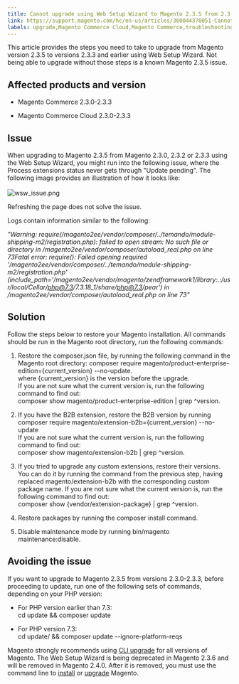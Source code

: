 ```yaml
---
title: Cannot upgrade using Web Setup Wizard to Magento 2.3.5 from 2.3.3 and earlier
link: https://support.magento.com/hc/en-us/articles/360044370051-Cannot-upgrade-using-Web-Setup-Wizard-to-Magento-2-3-5-from-2-3-3-and-earlier
labels: upgrade,Magento Commerce Cloud,Magento Commerce,troubleshooting,known issues,web setup wizard,2.3.5,2.3.1,2.3.0,2.3.3,2.3.2,PHP 7.3
---
```


This article provides the steps you need to take to upgrade from Magento version 2.3.5 to versions 2.3.3 and earlier using Web Setup Wizard. Not being able to upgrade without those steps is a known Magento 2.3.5 issue.

## Affected products and version

* Magento Commerce 2.3.0-2.3.3

* Magento Commerce Cloud 2.3.0-2.3.3

## Issue

When upgrading to Magento 2.3.5 from Magento 2.3.0, 2.3.2 or 2.3.3 using the Web Setup Wizard, you might run into the following issue, where the Process extensions status never gets through "Update pending". The following image provides an illustration of how it looks like:  
    
 ![wsw_issue.png](https://support.magento.com/hc/article_attachments/360059757532/wsw_issue.png)

Refreshing the page does not solve the issue. 

Logs contain information similar to the following:

*"Warning: require(/magento2ee/vendor/composer/../temando/module-shipping-m2/registration.php): failed to open stream: No such file or directory in /magento2ee/vendor/composer/autoload\_real.php on line 73Fatal error: require(): Failed opening required '/magento2ee/vendor/composer/../temando/module-shipping-m2/registration.php' (include\_path='/magento2ee/vendor/magento/zendframework1/library:.:/usr/local/Cellar/php@7.3/7.3.18\_1/share/php@7.3/pear') in /magento2ee/vendor/composer/autoload\_real.php on line 73"*

## Solution

Follow the steps below to restore your Magento installation. All commands should be run in the Magento root directory, run the following commands:

1. Restore the composer.json file, by running the following command in the Magento root directory: composer require magento/product-enterprise-edition={current\_version}
 --no-update.  
 where {current\_version} is the version before the upgrade.   
 If you are not sure what the current version is, run the following command to find out:  
 composer show magento/product-enterprise-edition | grep ^version.

1. If you have the B2B extension, restore the B2B version by running  
 composer require magento/extension-b2b={current\_version}
 --no-update  
 If you are not sure what the current version is, run the following command to find out:  
 composer show magento/extension-b2b | grep ^version.

1. If you tried to upgrade any custom extensions, restore their versions. You can do it by running the command from the previous step, having replaced magento/extension-b2b with the corresponding custom package name. If you are not sure what the current version is, run the following command to find out:  
 composer show {vendor/extension-package} | grep ^version.

1. Restore packages by running the composer install command.

10. Disable maintenance mode by running bin/magento maintenance:disable.

## Avoiding the issue

If you want to upgrade to Magento 2.3.5 from versions 2.3.0-2.3.3, before proceeding to update, run one of the following sets of commands, depending on your PHP version:

* For PHP version earlier than 7.3:  
 cd update && composer update

* For PHP version 7.3:  
 cd update/ && composer update --ignore-platform-reqs

Magento strongly recommends using [CLI upgrade](https://devdocs.magento.com/guides/v2.3/comp-mgr/cli/cli-upgrade.html) for all versions of Magento. The Web Setup Wizard is being deprecated in Magento 2.3.6 and will be removed in Magento 2.4.0. After it is removed, you must use the command line to [install](https://devdocs.magento.com/guides/v2.3/install-gde/install/cli/install-cli.html) or [upgrade](https://devdocs.magento.com/guides/v2.3/comp-mgr/cli/cli-upgrade.html) Magento.

